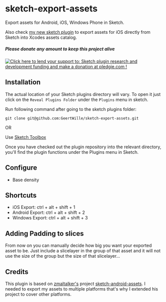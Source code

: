 # sketch-export-assets

Export assets for Android, iOS, Windows Phone in Sketch.

Also check [my new sketch plugin] to export assets for iOS directly from Sketch into Xcodes assets catalog.

[my new sketch plugin]:https://github.com/GeertWille/sketch-to-xcode-assets-catalog

##### Please donate any amount to keep this project alive
<a href='https://pledgie.com/campaigns/31173'><img alt='Click here to lend your support to: Sketch plugin research and development funding and make a donation at pledgie.com !' src='https://pledgie.com/campaigns/31173.png?skin_name=chrome' border='0' ></a>

## Installation

The actual location of your Sketch plugins directory will vary. To open it just click on the `Reveal Plugins Folder` under the `Plugins` menu in sketch.

Run following command after going to the sketch plugins folder:

`git clone git@github.com:GeertWille/sketch-export-assets.git`

OR

Use [Sketch Toolbox]

Once you have checked out the plugin repository into the relevant directory, you'll find the plugin functions under the Plugins menu in Sketch.

## Configure
  - Base density

## Shortcuts

* iOS Export: ctrl + alt + shift + 1
* Android Export: ctrl + alt + shift + 2
* Windows Export: ctrl + alt + shift + 3

## Adding Padding to slices
From now on you can manually decide how big you want your exported asset to be. Just include a slicelayer in the group of that asset and it will not use the size of the group but the size of that slicelayer...

## Credits
This plugin is based on [zmaltalker's] project [sketch-android-assets]. I needed to export my assets to multiple platforms that's why I extended his project to cover other platforms.


[sketch-android-assets]:https://github.com/zmalltalker/sketch-android-assets
[zmaltalker's]:https://github.com/zmalltalker
[Sketch Toolbox]:http://sketchtoolbox.com
